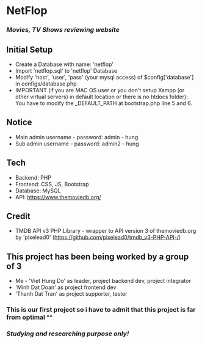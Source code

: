 # NetFlop
### _Movies, TV Shows reviewing website_

## Initial Setup
- Create a Database with name: 'netflop'
- Import 'netflop.sql' to 'netflop' Database
- Modify 'host', 'user', 'pass' (your mysql access) of $config['database'] in configs/database.php
- IMPORTANT (if you are MAC OS user or you don't setup Xampp (or other virtual servers) in default location or there is no htdocs folder): You have to modify the _DEFAULT_PATH at bootstrap.php line 5 and 6.

## Notice

- Main admin username - password: admin - hung
- Sub admin username - password: admin2 - hung

## Tech

- Backend: PHP
- Frontend: CSS, JS, Bootstrap
- Database: MySQL
- API: https://www.themoviedb.org/

## Credit

- TMDB API v3 PHP Library - wrapper to API version 3 of themoviedb.org by 'pixelead0'
(https://github.com/pixelead0/tmdb_v3-PHP-API-/)

## This project has been being worked by a group of 3
- Me - 'Viet Hung Do' as leader, project backend dev, project integrator
- 'Minh Dat Doan' as project frontend dev
- 'Thanh Dat Tran' as project supporter, tester

### This is our first project so i have to admit that this project is far from optimal ^^
### _Studying and researching purpose only!_
